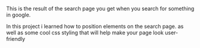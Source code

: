 This is the result of the search page you get when you search for something in google. 

In this project i learned how to position elements on the search page. as well as some cool css styling that will help make your page look user-friendly

